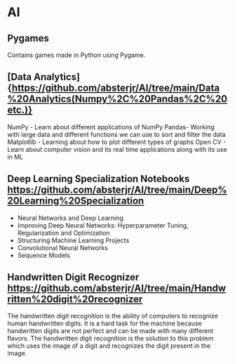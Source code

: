 # AI


## Pygames

Contains games made in Python using Pygame.


## [Data Analytics] {https://github.com/absterjr/AI/tree/main/Data%20Analytics(Numpy%2C%20Pandas%2C%20etc.)}

NumPy - Learn about different applications of NumPy
Pandas- Working with large data and different functions we can use to sort and filter the data
Matplotlib - Learning about how to plot different types of graphs
Open CV - Learn about computer vision and its real time applications along with its use in ML


## Deep Learning Specialization Notebooks https://github.com/absterjr/AI/tree/main/Deep%20Learning%20Specialization

- Neural Networks and Deep Learning 
- Improving Deep Neural Networks: Hyperparameter Tuning, Regularization and Optimization 
- Structuring Machine Learning Projects 
- Convolutional Neural Networks 
- Sequence Models

## Handwritten Digit Recognizer https://github.com/absterjr/AI/tree/main/Handwritten%20digit%20recognizer

The handwritten digit recognition is the ability of computers to recognize human handwritten digits. 
It is a hard task for the machine because handwritten digits are not perfect and can be made with many 
different flavors. The handwritten digit recognition is the solution to this problem which uses the 
image of a digit and recognizes the digit present in the image.
